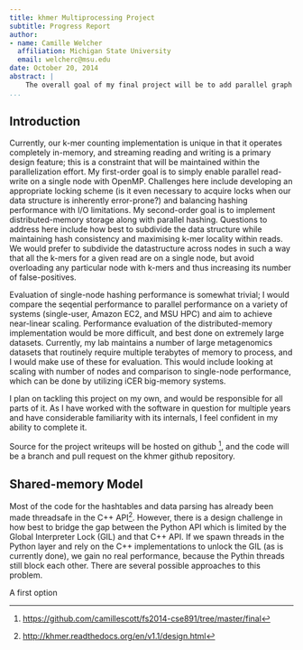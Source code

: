 ```yaml
---
title: khmer Multiprocessing Project
subtitle: Progress Report
author: 
- name: Camille Welcher
  affiliation: Michigan State University
  email: welcherc@msu.edu
date: October 20, 2014
abstract: |
    The overall goal of my final project will be to add parallel graph construction and querying to khmer, a k-mer counting package built and maintained in my home lab, the Lab for Genomics, Evolution, and Development. This software is used to count fixed-length subsequences of a longer DNA or RNA sequencing read (k-mers), with cardinalities reaching into the tens of billions. To handle this amount of information in-memory, we use a bloom filter to store the existence of a hashed k-mer in fixed memory with a known false positive rate. Performance analysis has shown that the most significant bottleneck is in the hashing of k-mers; however, at this time, we have not implemented a workable multiprocessing solution. Given that the vast majority of use-cases for this software are on multicore and HPC systems, parallel hashing would greatly improve performance of analyses for many thousands of users.
...
```


## Introduction

Currently, our k-mer counting implementation is unique in that it operates completely in-memory, and streaming reading and writing is a primary design feature; this is a constraint that will be maintained within the parallelization effort. My first-order goal is to simply enable parallel read-write on a single node with OpenMP. Challenges here include developing an appropriate locking scheme (is it even necessary to acquire locks when our data structure is inherently error-prone?) and balancing hashing performance with I/O limitations. My second-order goal is to implement distributed-memory storage along with parallel hashing. Questions to address here include how best to subdivide the data structure while maintaining hash consistency and maximising k-mer locality within reads. We would prefer to subdivide the datastructure across nodes in such a way that all the k-mers for a given read are on a single node, but avoid overloading any particular node with k-mers and thus increasing its number of false-positives.

Evaluation of single-node hashing performance is somewhat trivial; I would compare the seqential performance to parallel performance on a variety of systems (single-user, Amazon EC2, and MSU HPC) and aim to achieve near-linear scaling. Performance evaluation of the distributed-memory implementation would be more difficult, and best done on extremely large datasets. Currently, my lab maintains a number of large metagenomics datasets that routinely require multiple terabytes of memory to process, and I would make use of these for evaluation. This would include looking at scaling with number of nodes and comparison to single-node performance, which can be done by utilizing iCER big-memory systems.

I plan on tackling this project on my own, and would be responsible for all parts of it. As I have worked with the software in question for multiple years and have considerable familiarity with its internals, I feel confident in my ability to complete it.

Source for the project writeups will be hosted on github [^3], and the code will be a branch and pull request on the khmer github repository.

## Shared-memory Model

Most of the code for the hashtables and data parsing has already been made threadsafe in the C++ API[^4]. However, there is a design challenge in how best to bridge the gap between the Python API which is limited by the Global Interpreter Lock (GIL) and that C++ API. If we spawn threads in the Python layer and rely on the C++ implementations to unlock the GIL (as is currently done), we gain no real performance, because the Pythin threads still block each other. There are several possible approaches to this problem.

A first option 


[^1]: https://github.com/ged-lab/khmer
[^2]: http://ged.msu.edu/
[^3]: https://github.com/camillescott/fs2014-cse891/tree/master/final
[^4]: http://khmer.readthedocs.org/en/v1.1/design.html
